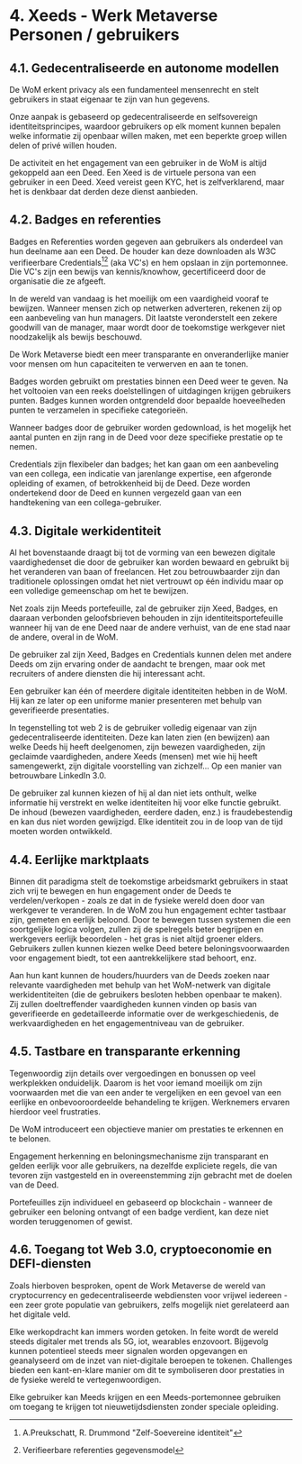 # 4. Xeeds - Werk Metaverse Personen / gebruikers

## 4.1. Gedecentraliseerde en autonome modellen

De WoM erkent privacy als een fundamenteel mensenrecht en stelt gebruikers in staat eigenaar te zijn van hun gegevens.

Onze aanpak is gebaseerd op gedecentraliseerde en selfsovereign identiteitsprincipes, waardoor gebruikers op elk moment kunnen bepalen welke informatie zij openbaar willen maken, met een beperkte groep willen delen of privé willen houden.

De activiteit en het engagement van een gebruiker in de WoM is altijd gekoppeld aan een Deed. Een Xeed is de virtuele persona van een gebruiker in een Deed. Xeed vereist geen KYC, het is zelfverklarend, maar het is denkbaar dat derden deze dienst aanbieden.

## 4.2. Badges en referenties

Badges en Referenties worden gegeven aan gebruikers als onderdeel van hun deelname aan een Deed. De houder kan deze downloaden als W3C verifieerbare Credentials[^7][^8] (aka VC's) en hem opslaan in zijn portemonnee. Die VC's zijn een bewijs van kennis/knowhow, gecertificeerd door de organisatie die ze afgeeft.

In de wereld van vandaag is het moeilijk om een vaardigheid vooraf te bewijzen. Wanneer mensen zich op netwerken adverteren, rekenen zij op een aanbeveling van hun managers. Dit laatste veronderstelt een zekere goodwill van de manager, maar wordt door de toekomstige werkgever niet noodzakelijk als bewijs beschouwd.

De Work Metaverse biedt een meer transparante en onveranderlijke manier voor mensen om hun capaciteiten te verwerven en aan te tonen.

Badges worden gebruikt om prestaties binnen een Deed weer te geven. Na het voltooien van een reeks doelstellingen of uitdagingen krijgen gebruikers punten. Badges kunnen worden ontgrendeld door bepaalde hoeveelheden punten te verzamelen in specifieke categorieën.

Wanneer badges door de gebruiker worden gedownload, is het mogelijk het aantal punten en zijn rang in de Deed voor deze specifieke prestatie op te nemen.

Credentials zijn flexibeler dan badges; het kan gaan om een aanbeveling van een collega, een indicatie van jarenlange expertise, een afgeronde opleiding of examen, of betrokkenheid bij de Deed. Deze worden ondertekend door de Deed en kunnen vergezeld gaan van een handtekening van een collega-gebruiker.

## 4.3. Digitale werkidentiteit

Al het bovenstaande draagt bij tot de vorming van een bewezen digitale vaardighedenset die door de gebruiker kan worden bewaard en gebruikt bij het veranderen van baan of freelancen. Het zou betrouwbaarder zijn dan traditionele oplossingen omdat het niet vertrouwt op één individu maar op een volledige gemeenschap om het te bewijzen.

Net zoals zijn Meeds portefeuille, zal de gebruiker zijn Xeed, Badges, en daaraan verbonden geloofsbrieven behouden in zijn identiteitsportefeuille wanneer hij van de ene Deed naar de andere verhuist, van de ene stad naar de andere, overal in de WoM.

De gebruiker zal zijn Xeed, Badges en Credentials kunnen delen met andere Deeds om zijn ervaring onder de aandacht te brengen, maar ook met recruiters of andere diensten die hij interessant acht.

Een gebruiker kan één of meerdere digitale identiteiten hebben in de WoM. Hij kan ze later op een uniforme manier presenteren met behulp van geverifieerde presentaties.

In tegenstelling tot web 2 is de gebruiker volledig eigenaar van zijn gedecentraliseerde identiteiten. Deze kan laten zien (en bewijzen) aan welke Deeds hij heeft deelgenomen, zijn bewezen vaardigheden, zijn geclaimde vaardigheden, andere Xeeds (mensen) met wie hij heeft samengewerkt, zijn digitale voorstelling van zichzelf... Op een manier van betrouwbare LinkedIn 3.0.

De gebruiker zal kunnen kiezen of hij al dan niet iets onthult, welke informatie hij verstrekt en welke identiteiten hij voor elke functie gebruikt. De inhoud (bewezen vaardigheden, eerdere daden, enz.) is fraudebestendig en kan dus niet worden gewijzigd. Elke identiteit zou in de loop van de tijd moeten worden ontwikkeld.

## 4.4. Eerlijke marktplaats

Binnen dit paradigma stelt de toekomstige arbeidsmarkt gebruikers in staat zich vrij te bewegen en hun engagement onder de Deeds te verdelen/verkopen - zoals ze dat in de fysieke wereld doen door van werkgever te veranderen. In de WoM zou hun engagement echter tastbaar zijn, gemeten en eerlijk beloond. Door te bewegen tussen systemen die een soortgelijke logica volgen, zullen zij de spelregels beter begrijpen en werkgevers eerlijk beoordelen - het gras is niet altijd groener elders. Gebruikers zullen kunnen kiezen welke Deed betere beloningsvoorwaarden voor engagement biedt, tot een aantrekkelijkere stad behoort, enz.

Aan hun kant kunnen de houders/huurders van de Deeds zoeken naar relevante vaardigheden met behulp van het WoM-netwerk van digitale werkidentiteiten (die de gebruikers besloten hebben openbaar te maken). Zij zullen doeltreffender vaardigheden kunnen vinden op basis van geverifieerde en gedetailleerde informatie over de werkgeschiedenis, de werkvaardigheden en het engagementniveau van de gebruiker.

## 4.5. Tastbare en transparante erkenning

Tegenwoordig zijn details over vergoedingen en bonussen op veel werkplekken onduidelijk. Daarom is het voor iemand moeilijk om zijn voorwaarden met die van een ander te vergelijken en een gevoel van een eerlijke en onbevooroordeelde behandeling te krijgen. Werknemers ervaren hierdoor veel frustraties.

De WoM introduceert een objectieve manier om prestaties te erkennen en te belonen.

Engagement herkenning en beloningsmechanisme zijn transparant en gelden eerlijk voor alle gebruikers, na dezelfde expliciete regels, die van tevoren zijn vastgesteld en in overeenstemming zijn gebracht met de doelen van de Deed.

Portefeuilles zijn individueel en gebaseerd op blockchain - wanneer de gebruiker een beloning ontvangt of een badge verdient, kan deze niet worden teruggenomen of gewist.

## 4.6. Toegang tot Web 3.0, cryptoeconomie en DEFI-diensten

Zoals hierboven besproken, opent de Work Metaverse de wereld van cryptocurrency en gedecentraliseerde webdiensten voor vrijwel iedereen - een zeer grote populatie van gebruikers, zelfs mogelijk niet gerelateerd aan het digitale veld.

Elke werkopdracht kan immers worden getoken. In feite wordt de wereld steeds digitaler met trends als 5G, iot, wearables enzovoort. Bijgevolg kunnen potentieel steeds meer signalen worden opgevangen en geanalyseerd om de inzet van niet-digitale beroepen te tokenen. Challenges bieden een kant-en-klare manier om dit te symboliseren door prestaties in de fysieke wereld te vertegenwoordigen.

Elke gebruiker kan Meeds krijgen en een Meeds-portemonnee gebruiken om toegang te krijgen tot nieuwetijdsdiensten zonder speciale opleiding.

[^7]: A.Preukschatt, R. Drummond "Zelf-Soevereine identiteit"
[^8]: Verifieerbare referenties gegevensmodel
